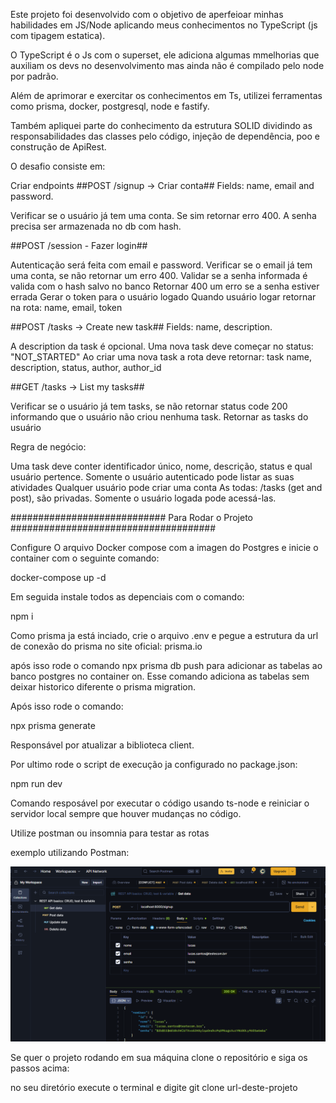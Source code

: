 Este projeto foi desenvolvido com o objetivo de aperfeioar minhas habilidades em JS/Node aplicando meus conhecimentos no TypeScript (js com tipagem estatica).

O TypeScript é o Js com o superset, ele adiciona algumas mmelhorias que auxiliam os devs no desenvolvimento mas ainda não é compilado pelo node por padrão.

Além de aprimorar e exercitar os conhecimentos em Ts, utilizei ferramentas como prisma, docker, postgresql, node e fastify.

Também apliquei parte do conhecimento da estrutura SOLID dividindo as responsabilidades das classes pelo código, injeção de dependência, poo e construção de ApiRest.

O desafio consiste em:

Criar endpoints
##POST /signup -> Criar conta##
Fields: name, email and password.

Verificar se o usuário já tem uma conta. Se sim retornar erro 400.
A senha precisa ser armazenada no db com hash.

##POST /session - Fazer login##

Autenticação será feita com email e password.
Verificar se o email já tem uma conta, se não retornar um erro 400.
Validar se a senha informada é valida com o hash salvo no banco
Retornar 400 um erro se a senha estiver errada
Gerar o token para o usuário logado
Quando usuário logar retornar na rota: name, email, token

##POST /tasks → Create new task##
Fields: name, description.

A description da task é opcional.
Uma nova task deve começar no status: "NOT_STARTED"
Ao criar uma nova task a rota deve retornar: task name, description, status, author, author_id

##GET /tasks → List my tasks##

Verificar se o usuário já tem tasks, se não retornar status code 200 informando que o usuário não criou nenhuma task.
Retornar as tasks do usuário

Regra de negócio:

Uma task deve conter identificador único, nome, descrição, status e qual usuário pertence.
Somente o usuário autenticado pode listar as suas atividades
Qualquer usuário pode criar uma conta
As todas: /tasks (get and post), são privadas. Somente o usuário logada pode acessá-las.

############################ Para Rodar o Projeto #####################################

Configure O arquivo Docker compose com a imagen do Postgres e inicie o container com o seguinte comando:

docker-compose up -d

Em seguida instale todos as depenciais com o comando:

npm i

Como prisma ja está inciado, crie o arquivo .env e pegue a estrutura da url de conexão do prisma no site oficial: prisma.io

após isso rode o comando npx prisma db push para adicionar as tabelas ao banco postgres no container on. Esse comando adiciona as tabelas sem deixar historico diferente o prisma migration.

Após isso rode o comando:

npx prisma generate

Responsável por atualizar a biblioteca client.

Por ultimo rode o script de execução ja configurado no package.json:

npm run dev

Comando resposável por executar o código usando ts-node e reiniciar o servidor local sempre que houver mudanças no código.

Utilize postman ou insomnia para testar as rotas

exemplo utilizando Postman:

![alt text](image.png)

Se quer o projeto rodando em sua máquina clone o repositório e siga os passos acima:

no seu diretório execute o terminal e digite git clone url-deste-projeto